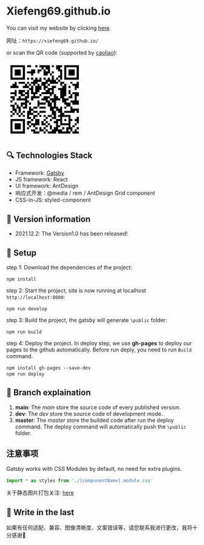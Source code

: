 # Xiefeng69.github.io

You can visit my website by clicking [here](https://xiefeng69.github.io/).

网址：`https://xiefeng69.github.io/`

or scan the QR code (supported by [caoliao](https://cli.im/)):

<img src="QRcode.png" width=40% />

<!-- ![the QR code](QRcode.png) -->

## 🔍 Technologies Stack

+ Framework: [Gatsby](https://www.gatsbyjs.com)
+ JS framework: React
+ UI framework: AntDesign
+ 响应式开发：@media / rem / AntDesign Grid component
+ CSS-in-JS: styled-component

## 🐰 Version information
+ 2021.12.2: The Version1.0 has been released!

## 🚀 Setup

step 1: Download the dependencies of the project:
```
npm install
```
step 2: Start the project, site is now running at localhost `http://localhost:8000`:
```
npm run develop
```
step 3: Build the project, the gatsby will generate `\public` folder:
```
npm run build
```
step 4: Deploy the project. In deploy step, we use **gh-pages** to deploy our pages to the github automatically. Before run deply, you need to run `Build` command.
```
npm install gh-pages --save-dev
npm run deploy
```

## 💫 Branch explaination
1. **main**: The <i>main</i> store the source code of every published version.
2. **dev**: The <i>dev</i> store the source code of development mode.
3. **master**: The <i>master</i> store the builded code after run the deploy command. The deploy command will automatically push the `\public` folder.

## 注意事项
Gatsby works with CSS Modules by default, no need for extra plugins.

```javascript
import * as styles from './[componentName].module.css'
```

关于静态图片打包关注: [here](https://blog.csdn.net/waillyer/article/details/109615281)

## 📒 Write in the last

如果有任何适配、兼容、图像清晰度、文案错误等，请您联系我进行更改，我将十分感谢🙏
